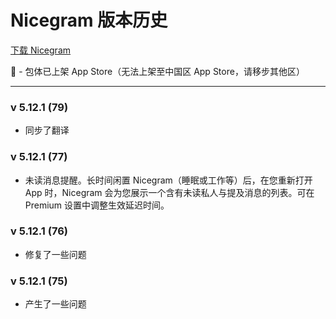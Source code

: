 # Nicegram 版本历史

[下载 Nicegram](/cn/faq/#下载)

🍏 - 包体已上架 App Store（无法上架至中国区 App Store，请移步其他区）

---

### v 5.12.1 (79)
- 同步了翻译

### v 5.12.1 (77)
- 未读消息提醒。长时间闲置 Nicegram（睡眠或工作等）后，在您重新打开 App 时，Nicegram 会为您展示一个含有未读私人与提及消息的列表。可在 Premium 设置中调整生效延迟时间。

### v 5.12.1 (76)
- 修复了一些问题


### v 5.12.1 (75)
- 产生了一些问题 
